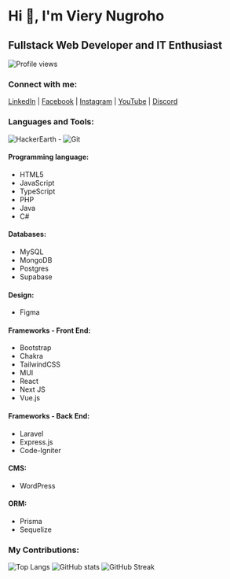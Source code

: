 # Hi 👋, I'm Viery Nugroho
## Fullstack Web Developer and IT Enthusiast

![Profile views](https://komarev.com/ghpvc/?username=vierynugroho&label=Profile%20views&color=0e75b6&style=flat)

### Connect with me:
[LinkedIn](https://www.linkedin.com/in/viery-nugroho/) | [Facebook](https://www.facebook.com/maz.viery.5/) | [Instagram](https://www.instagram.com/viery.n/) | [YouTube](https://www.youtube.com/channel/ucqyphpgh0igaprxa6fhom3a) | [Discord](https://discordapp.com/users/732273754310312086)

### Languages and Tools:
![HackerEarth](https://img.shields.io/badge/HackerEarth-%232C3454.svg?style=for-the-badge&logo=HackerEarth&logoColor=Blue) - ![Git](https://img.shields.io/badge/git-%23F05033.svg?style=for-the-badge&logo=git&logoColor=white)
#### Programming language:
- HTML5
- JavaScript
- TypeScript
- PHP
- Java
- C#

#### Databases:
- MySQL
- MongoDB
- Postgres
- Supabase

#### Design:
- Figma

#### Frameworks - Front End:
- Bootstrap
- Chakra
- TailwindCSS
- MUI
- React
- Next JS
- Vue.js

#### Frameworks - Back End:
- Laravel
- Express.js
- Code-Igniter

#### CMS:
- WordPress

#### ORM:
- Prisma
- Sequelize

### My Contributions:
![Top Langs](https://github-readme-stats.vercel.app/api/top-langs/?username=vierynugroho&layout=compact&theme=radical&border_color=141E61)
![GitHub stats](https://github-readme-stats.vercel.app/api?username=vierynugroho&show_icons=true&theme=radical&border_color=141E61)
![GitHub Streak](https://github-readme-streak-stats.herokuapp.com?user=vierynugroho&theme=radical&border=141E61)
